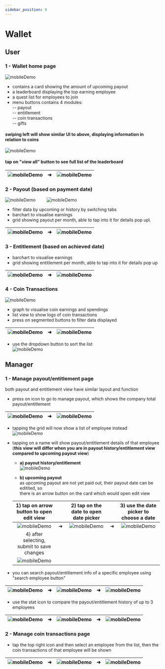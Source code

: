 ```yaml
---
sidebar_position: 9
---
```


# Wallet
## User
### 1 - Wallet home page
![mobileDemo](../../../static/img/integration/vision/wallet/wallet1.png)
- contains a card showing the amount of upcoming payout
- a leaderboard displaying the top earning employee
- a quest list for employees to join
- menu buttons contains 4 modules:\
 -- payout\
 -- entitlement\
 -- coin transactions\
 -- gifts
#### swiping left will show similar UI to above, displaying information in relation to coins
![mobileDemo](../../../static/img/integration/vision/wallet/wallet3.png)

#### tap on "view all" button to see full list of the leaderboard
| ![mobileDemo](../../../static/img/integration/vision/wallet/wallet17.png) | ➜ |  ![mobileDemo](../../../static/img/integration/vision/wallet/wallet4.png) |
|:---:|---|:---:|

### 2 - Payout (based on payment date)
![mobileDemo](../../../static/img/integration/vision/wallet/wallet5.png) &nbsp;&nbsp;&nbsp;&nbsp;&nbsp;&nbsp;&nbsp; ![mobileDemo](../../../static/img/integration/vision/wallet/wallet6.png)
- filter data by upcoming or history by switching tabs
- barchart to visualise earnings
- grid showing payout per month, able to tap into it for details pop up\

 | ![mobileDemo](../../../static/img/integration/vision/wallet/wallet15.png) | ➜ | ![mobileDemo](../../../static/img/integration/vision/wallet/wallet16.png) |
 |:---:|---|:---:|

### 3 - Entitlement (based on achieved date)
- barchart to visualise earnings
- grid showing entitlement per month, able to tap into it for details pop up

 | ![mobileDemo](../../../static/img/integration/vision/wallet/wallet13.png) | ➜ | ![mobileDemo](../../../static/img/integration/vision/wallet/wallet14.png) |
 |:---:|---|:---:|

### 4 - Coin Transactions
![mobileDemo](../../../static/img/integration/vision/wallet/wallet7.png)
- graph to visualise coin earnings and spendings
- list view to show logs of coin transactions
- press on segmented buttons to filter data displayed

| ![mobileDemo](../../../static/img/integration/vision/wallet/wallet11.png) | ➜ | ![mobileDemo](../../../static/img/integration/vision/wallet/wallet8.png) |
|:---:|---|:---:|

- use the dropdown button to sort the list\
![mobileDemo](../../../static/img/integration/vision/wallet/wallet9.png)


## Manager
### 1 - Manage payout/entitlement page
both payout and entitlement view have similar layout and function

 - press on icon to go to manage payout, which shows the company total payout/entitlement
 
 | ![mobileDemo](../../../static/img/integration/vision/wallet/wallet19.png) | ➜ | ![mobileDemo](../../../static/img/integration/vision/wallet/wallet20.png) |
 |:---:|---|:---:|

 - tapping the grid will now show a list of employee instead\
 ![mobileDemo](../../../static/img/integration/vision/wallet/wallet21.png)

 - tapping on a name will show payout/entitlement details of that employee\
 (**this view will differ when you are in payout history/entitlement view compared to upcoming payout view**)
    - **a) payout history/entitlement** \
 ![mobileDemo](../../../static/img/integration/vision/wallet/wallet22.png)

    - **b) upcoming payout** \
      as upcoming payout are not yet paid out, their payout date can be editited, so \
      there is an arrow button on the card which would open edit view

    | 1) tap on arrow button to open edit view | | 2) tap on the date to open date picker | | 3) use the date picker to choose a date |
    |:---:|---|:---:|---|:---:|
    | ![mobileDemo](../../../static/img/integration/vision/wallet/wallet32.png) | ➜ | ![mobileDemo](../../../static/img/integration/vision/wallet/wallet33.png) | ➜ | ![mobileDemo](../../../static/img/integration/vision/wallet/wallet34.png)|
    | 4) after selecting, submit to save changes |||||
    | ![mobileDemo](../../../static/img/integration/vision/wallet/wallet35.png) |||||

 - you can search payout/entitlement info of a specific employee using "search employee button"

 | ![mobileDemo](../../../static/img/integration/vision/wallet/wallet29.png) | ➜ | ![mobileDemo](../../../static/img/integration/vision/wallet/wallet26.png) | ➜ | ![mobileDemo](../../../static/img/integration/vision/wallet/wallet24.png)|
|:---:|---|:---:|---|:---:|

  - use the stat icon to compare the payout/entitlement history of up to 3 employees 

| ![mobileDemo](../../../static/img/integration/vision/wallet/wallet28.png) | ➜ | ![mobileDemo](../../../static/img/integration/vision/wallet/wallet30.png) | ➜ | ![mobileDemo](../../../static/img/integration/vision/wallet/wallet31.png)|
|:---:|---|:---:|---|:---:|

  ### 2 - Manage coin transactions page

  
   - tap the top right icon and then select an employee from the list, then the coin transactions of that employee will be shown 

   | ![mobileDemo](../../../static/img/integration/vision/wallet/wallet25.png) | ➜ | ![mobileDemo](../../../static/img/integration/vision/wallet/wallet26.png) | ➜ | ![mobileDemo](../../../static/img/integration/vision/wallet/wallet27.png)|
|:---:|---|:---:|---|:---:|


